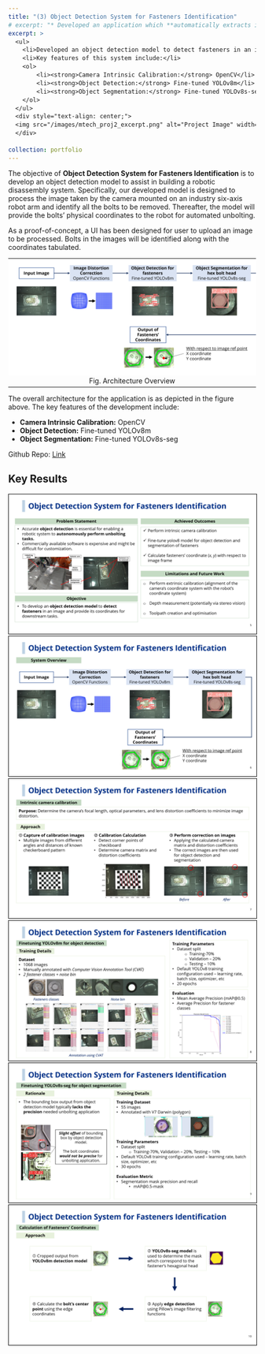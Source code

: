 ```yaml
---
title: "(3) Object Detection System for Fasteners Identification"
# excerpt: "* Developed an application which **automatically extracts information** from engineering PDFs and structured them for **intelligent querying**. <br/><img src='/images/mtech_proj1_excerpt.png'>"
excerpt: >
  <ul>
    <li>Developed an object detection model to detect fasteners in an image and provide its coordinates for downstream tasks (e.g. robotic disassembly).</li>
    <li>Key features of this system include:</li>
    <ol>
        <li><strong>Camera Intrinsic Calibration:</strong> OpenCV</li>
        <li><strong>Object Detection:</strong> Fine-tuned YOLOv8m</li>
        <li><strong>Object Segmentation:</strong> Fine-tuned YOLOv8s-seg</li>
    </ol>
  </ul>
  <div style="text-align: center;">
  <img src="/images/mtech_proj2_excerpt.png" alt="Project Image" width="600">
  </div>

collection: portfolio
---
```


The objective of **Object Detection System for Fasteners Identification** is to develop an object detection model to assist in building a robotic disassembly system. Specifically, our developed model is designed to process the image taken by the camera mounted on an industry six-axis robot arm and identify all the bolts to be removed. Thereafter, the model will provide the bolts’ physical coordinates to the robot for automated unbolting.

As a proof-of-concept, a UI has been designed for user to upload an image to be processed. Bolts in the images will be identified along with the coordinates tabulated. 

<table>
  <tr>
    <td style="background-color: white; text-align: center;">
      <img src="/images/mtech_proj2_overview.png" alt="Overall System Process Flow" style="width: 100%; padding: 10px;">
    </td>
  </tr>
  <tr>
    <td style="text-align: center;">Fig. Architecture Overview</td>
  </tr>
</table>

The overall architecture for the application is as depicted in the figure above. The key features of the development include:
- **Camera Intrinsic Calibration:** OpenCV
- **Object Detection:** Fine-tuned YOLOv8m
- **Object Segmentation:** Fine-tuned YOLOv8s-seg

Github Repo: [Link](https://github.com/tanjm93/mtech-object-detecton-system)

## Key Results 
<img src="/images/mtech_proj2_keyresults1.png" alt="Key Result" style="border: 1px solid black;" />

<img src="/images/mtech_proj2_keyresults2.png" alt="Key Result" style="border: 1px solid black;" />

<img src="/images/mtech_proj2_keyresults3.png" alt="Key Result" style="border: 1px solid black;" />

<img src="/images/mtech_proj2_keyresults4.png" alt="Key Result" style="border: 1px solid black;" />

<img src="/images/mtech_proj2_keyresults5.png" alt="Key Result" style="border: 1px solid black;" />

<img src="/images/mtech_proj2_keyresults6.png" alt="Key Result" style="border: 1px solid black;" />